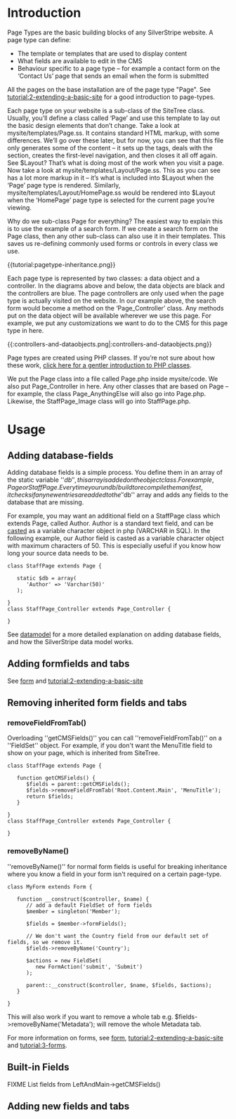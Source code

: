# Introduction
Page Types are the basic building blocks of any SilverStripe website. A page type can define:
*  The template or templates that are used to display content
*  What fields are available to edit in the CMS
*  Behaviour specific to a page type – for example a contact form on the ‘Contact Us’ page that sends an email when the form is submitted

All the pages on the base installation are of the page type "Page". See [tutorial:2-extending-a-basic-site](tutorial/2-extending-a-basic-site) for a good introduction to page-types.

Each page type on your website is a sub-class of the SiteTree class. Usually, you’ll define a class called ‘Page’ and use this template to lay out the basic design elements that don’t change. Take a look at mysite/templates/Page.ss. It contains standard HTML markup, with some differences. We’ll go over these later, but for now, you can see that this file only generates some of the content – it sets up the <html> tags, deals with the <head> section, creates the first-level navigation, and then closes it all off again. See $Layout? That’s what is doing most of the work when you visit a page. Now take a look at mysite/templates/Layout/Page.ss. This as you can see has a lot more markup in it – it’s what is included into $Layout when the ‘Page’ page type is rendered. Similarly, mysite/templates/Layout/HomePage.ss would be rendered into $Layout when the ‘HomePage’ page type is selected for the current page you’re viewing.

Why do we sub-class Page for everything? The easiest way to explain this is to use the example of a search form. If we create a search form on the Page class, then any other sub-class can also use it in their templates. This saves us re-defining commonly used forms or controls in every class we use.

{{tutorial:pagetype-inheritance.png}}

Each page type is represented by two classes: a data object and a controller. In the diagrams above and below, the data objects are black and the controllers are blue. The page controllers are only used when the page type is actually visited on the website. In our example above, the search form would become a method on the ‘Page_Controller’ class. Any methods put on the data object will be available wherever we use this page. For example, we put any customizations we want to do to the CMS for this page type in here.

{{:controllers-and-dataobjects.png|:controllers-and-dataobjects.png}}

Page types are created using PHP classes. If you’re not sure about how these work, [click here for a gentler introduction to PHP classes](http://www-128.ibm.com/developerworks/opensource/library/os-phpobj/). 

We put the Page class into a file called Page.php inside mysite/code. We also put Page_Controller in here. Any other classes that are based on Page – for example, the class Page_AnythingElse will also go into Page.php. Likewise, the StaffPage_Image class will go into StaffPage.php.

# Usage

## Adding database-fields

Adding database fields is a simple process. You define them in an array of the static variable ''$db'', this array is added on the object class. For example, Page or StaffPage. Every time you run db/build to recompile the manifest, it checks if any new entries are added to the ''$db'' array and adds any fields to the database that are missing.

For example, you may want an additional field on a StaffPage class which extends Page, called Author. Author is a standard text field, and can be [casted](objectmodel) as a variable character object in php (VARCHAR in SQL). In the following example, our Author field is casted as a variable character object with maximum characters of 50. This is especially useful if you know how long your source data needs to be.

~~~ {php}
class StaffPage extends Page {

   static $db = array(
      'Author' => 'Varchar(50)'
   );

}
class StaffPage_Controller extends Page_Controller {

}
~~~

See [datamodel](datamodel) for a more detailed explanation on adding database fields, and how the SilverStripe data model works.

## Adding formfields and tabs
See [form](form) and [tutorial:2-extending-a-basic-site](tutorial/2-extending-a-basic-site)

## Removing inherited form fields and tabs

### removeFieldFromTab()

Overloading ''getCMSFields()'' you can call ''removeFieldFromTab()'' on a ''FieldSet'' object. For example, if you don't want the MenuTitle field to show on your page, which is inherited from SiteTree.

~~~ {php}
class StaffPage extends Page {

   function getCMSFields() {
      $fields = parent::getCMSFields();
      $fields->removeFieldFromTab('Root.Content.Main', 'MenuTitle');
      return $fields;
   }

}
class StaffPage_Controller extends Page_Controller {

}
~~~


### removeByName()

''removeByName()'' for normal form fields is useful for breaking inheritance where you know a field in your form isn't required on a certain page-type.

~~~ {php}
class MyForm extends Form {

   function __construct($controller, $name) {
      // add a default FieldSet of form fields
      $member = singleton('Member');

      $fields = $member->formFields();

      // We don't want the Country field from our default set of fields, so we remove it.
      $fields->removeByName('Country');

      $actions = new FieldSet(
         new FormAction('submit', 'Submit')
      );

      parent::__construct($controller, $name, $fields, $actions);
   }

}
~~~
This will also work if you want to remove a whole tab e.g. $fields->removeByName('Metadata'); will remove the whole Metadata tab.

For more information on forms, see [form](form), [tutorial:2-extending-a-basic-site](tutorial/2-extending-a-basic-site) and [tutorial:3-forms](tutorial/3-forms).

## Built-in Fields
FIXME List fields from LeftAndMain->getCMSFields()

## Adding new fields and tabs
